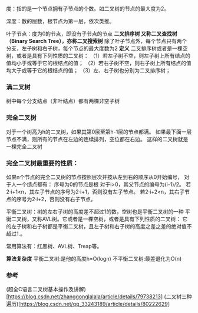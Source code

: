 度：指的是一个节点拥有子节点的个数。如二叉树的节点的最大度为2。

深度：数的层数，根节点为第一层，依次类推。

叶子节点：度为0的节点，即没有子节点的节点
**二叉排序树 又称二叉查找树（Binary Search Tree），亦称二叉搜索树**
除了叶子节点外，每个节点只有两个分支，左子树和右子树，每个节点的最大度数为2
**定义**
二叉排序树或者是一棵空树，或者是具有下列性质的二叉树：
（1）若左子树不空，则左子树上所有结点的值均小于或等于它的根结点的值；
（2）若右子树不空，则右子树上所有结点的值均大于或等于它的根结点的值；
（3）左、右子树也分别为二叉排序树；


### 满二叉树
树中每个分支结点（非叶结点）都有两棵非空子树

### 完全二叉树
对于一个树高为h的二叉树，如果其第0层至第h-1层的节点都满。
如果最下面一层节点不满，则所有的节点在左边的连续排列，空位都在右边。
这样的二叉树就是一棵完全二叉树

### 完全二叉树最重要的性质：
如果n个节点的完全二叉树的节点按照层次并按从左到右的顺序从0开始编号，
对于人一个绩点都有：
序号为0的节点是根
对于i>0，其父节点的编号为(i-1)/2。
若2·i+1<n，其左子节点的序号为2·i+1，否则没有左子节点。
若2·i+2<n，其右子节点的序号为2·i+2，否则没有右子节点。


平衡二叉树：树的左右子树的高度差不超过1的数，空树也是平衡二叉树的一种
平衡二叉树，又称AVL树。它或者是一棵空树，或者是具有下列性质的二叉树：
它的左子树和右子树都是平衡二叉树，且左子树和右子树的高度之差之差的绝对值不超过1.。

常用算法有：红黑树、AVL树、Treap等。

**算法复杂度**
平衡二叉树:是他的高度h=O(logn)
不平衡二叉树:最差退化为O(n)


### 参考 
(超全C语言二叉树基本操作及讲解)[https://blog.csdn.net/zhanggonglalala/article/details/79738213]
(二叉树三种遍历)[https://blog.csdn.net/qq_33243189/article/details/80222629]